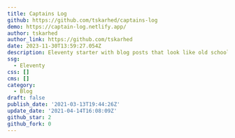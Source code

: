 ```yaml
---
title: Captains Log
github: https://github.com/tskarhed/captains-log
demo: https://captain-log.netlify.app/
author: tskarhed
author_link: https://github.com/tskarhed
date: 2023-11-30T13:59:27.054Z
description: Eleventy starter with blog posts that look like old school letters
ssg:
  - Eleventy
css: []
cms: []
category:
  - Blog
draft: false
publish_date: '2021-03-13T19:44:26Z'
update_date: '2021-04-14T16:08:09Z'
github_star: 2
github_fork: 0
---
```


